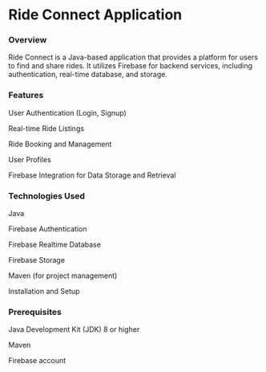 # Ride Connect Application
### Overview
Ride Connect is a Java-based application that provides a platform for users to find and share rides. It utilizes Firebase for backend services, including authentication, real-time database, and storage.

### Features
User Authentication (Login, Signup)

Real-time Ride Listings

Ride Booking and Management

User Profiles

Firebase Integration for Data Storage and Retrieval

### Technologies Used
Java

Firebase Authentication

Firebase Realtime Database

Firebase Storage

Maven (for project management)

Installation and Setup

### Prerequisites

Java Development Kit (JDK) 8 or higher

Maven

Firebase account
